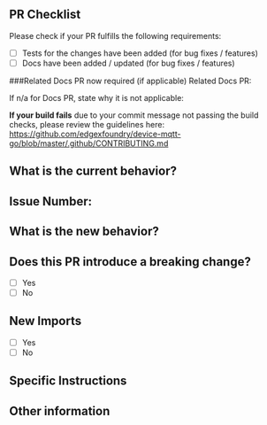 ## PR Checklist
Please check if your PR fulfills the following requirements:

- [ ] Tests for the changes have been added (for bug fixes / features)
- [ ] Docs have been added / updated (for bug fixes / features)

###Related Docs PR now required (if applicable)
Related Docs PR:

If n/a for Docs PR, state why it is not applicable:
<!-- Replace this text with reason or delete this block if related PR linked. -->

**If your build fails** due to your commit message not passing the build checks, please review the guidelines here: https://github.com/edgexfoundry/device-mqtt-go/blob/master/.github/CONTRIBUTING.md

## What is the current behavior?
<!-- Please describe the current behavior and link to a relevant issue. -->


## Issue Number:


## What is the new behavior?


## Does this PR introduce a breaking change?
<!-- If this PR contains a breaking change, please describe the impact and migration path for existing applications below. -->

- [ ] Yes
- [ ] No

## New Imports
<!-- Are there any new imports or modules? If so, what are they used for and why? -->

- [ ] Yes
- [ ] No

## Specific Instructions
<!-- Are there any specific instructions or things that should be known prior to reviewing? -->

## Other information
